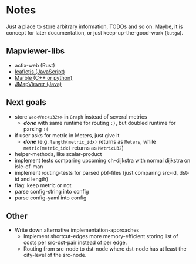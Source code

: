 # Notes

Just a place to store arbitrary information, TODOs and so on.
Maybe, it is concept for later documentation, or just keep-up-the-good-work (`kutgw`).


## Mapviewer-libs

- actix-web (Rust)
- [leafletjs (JavaScript)][leafletjs]
- [Marble (C++ or python)][kde/marble]
- [JMapViewer (Java)][osm/wiki/jmapviewer]


[kde/marble]: http://api.kde.org/4.x-api/kdeedu-apidocs/marble/html/namespaceMarble.html
[leafletjs]: https://leafletjs.com/
[osm/wiki/jmapviewer]: https://wiki.openstreetmap.org/wiki/JMapViewer


## Next goals

- store `Vec<Vec<u32>>` in `Graph` instead of several metrics
  - __*done*__ with same runtime for routing `:)`, but doubled runtime for parsing `:(`
- if user asks for metric in Meters, just give it
  - __*done*__ (e.g. `length(metric_idx)` returns as `Meters`, while `metric(metric_idx)` returns as `MetricU32`)
- helper-methods, like scalar-product
- implement tests comparing upcoming ch-dijkstra with normal dijkstra on isle-of-man
- implement routing-tests for parsed pbf-files (just comparing src-id, dst-id and length)
- flag: keep metric or not
- parse config-string into config
- parse config-yaml into config


## Other

- Write down alternative implementation-approaches
  - Implement shortcut-edges more memory-efficient storing list of costs per src-dst-pair instead of per edge.
  - Routing from src-node to dst-node where dst-node has at least the city-level of the src-node.
